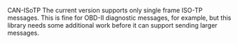 CAN-ISoTP
The current version supports only single frame ISO-TP messages. This is fine for OBD-II diagnostic messages, for example, but this library needs some additional work before it can support sending larger messages.

